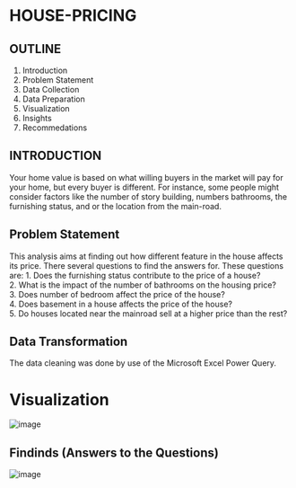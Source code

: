 # HOUSE-PRICING
## OUTLINE
1. Introduction
2. Problem Statement
3. Data Collection
4. Data Preparation
5. Visualization
6. Insights
7. Recommedations
## INTRODUCTION
Your home value is based on what willing buyers in the market will pay for your home, but every buyer is different. For instance, some people might consider factors like the number of story building, numbers bathrooms, the furnishing status, and or the location from the main-road. 
## Problem Statement
This analysis aims at finding out how different feature in the house affects its price. There several questions to find the answers for.
These questions are:
        1. Does the furnishing status contribute to the price of a house?								
       2. What is the impact of the number of bathrooms on the housing price?								
       3. Does number of bedroom affect the price of the house?								
       4. Does basement in a house affects the price of the house?								
       5. Do houses located near the mainroad sell at a higher price than the rest?	
## Data Transformation
The data cleaning was done by use of the Microsoft Excel Power Query.
# Visualization
![image](https://github.com/KANYIANALYST/HOUSE-PRICING/assets/130997793/a1ad7915-6da4-4ada-8425-9f915644f23d)
## Findinds (Answers to the Questions)
	 						
![image](https://github.com/KANYIANALYST/HOUSE-PRICING/assets/130997793/8e961a6a-1915-4809-8fd7-76d5824102a6)




